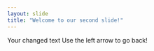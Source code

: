 ```yaml
---
layout: slide
title: "Welcome to our second slide!"
---
```

Your changed text
Use the left arrow to go back!
